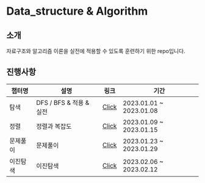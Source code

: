 # Data_structure & Algorithm 

## 소개
자료구조와 알고리즘 이론을 실전에 적용할 수 있도록 훈련하기 위한 repo입니다.

## 진행사항
| 챕터명 | 설명 | 링크 | 기간 |
| ------ | ------ | ------ | ------ |
| 탐색 | DFS / BFS & 적용 & 실전 | [Click](https://github.com/mean2J/Algorithm_Test/tree/main/DFS%26BFS) | 2023.01.01 ~ 2023.01.08 |
| 정렬 | 정렬과 복잡도 | [Click](https://github.com/mean2J/Algorithm_Test/tree/main/sort) | 2023.01.09 ~ 2023.01.15 |
| 문제풀이 | 문제풀이 | [Click](https://github.com/mean2J/Programmers) | 2023.01.23 ~ 2023.01.29 |
| 이진탐색 | 이진탐색 | [Click](https://github.com/mean2J/Algorithm_Test/tree/main/Search) | 2023.02.06 ~ 2023.02.12 |
